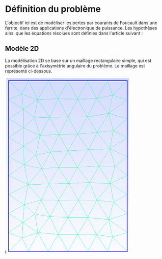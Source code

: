 # Définition du problème

L'objectif ici est de modéliser les pertes par courants de Foucault dans une ferrite, dans des applications d'électronique de puissance. Les hypothèses ainsi que les équations résolues sont définies dans l'article suivant :

## Modèle 2D

La modélisation 2D se base sur un maillage rectangulaire simple, qui est possible grâce à l'axisymétrie angulaire du problème. Le maillage est représenté ci-dessous.

!<img src="mesh/MeshImage.png" alt="Texte" width="400">


